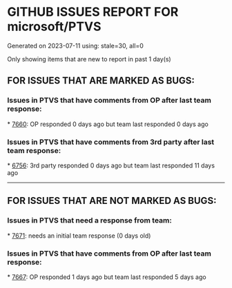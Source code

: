 
# GITHUB ISSUES REPORT FOR microsoft/PTVS


Generated on 2023-07-11 using: stale=30, all=0


Only showing items that are new to report in past 1 day(s)


## FOR ISSUES THAT ARE MARKED AS BUGS:


### Issues in PTVS that have comments from OP after last team response:


\* [7660](https://github.com/microsoft/PTVS/issues/7660 "An error pops up when create a project"): OP responded 0 days ago but team last responded 0 days ago

### Issues in PTVS that have comments from 3rd party after last team response:


\* [6756](https://github.com/microsoft/PTVS/issues/6756 "Cant open files in the search results when using &quot;Find All References&quot;"): 3rd party responded 0 days ago but team last responded 11 days ago

---

## FOR ISSUES THAT ARE NOT MARKED AS BUGS:


### Issues in PTVS that need a response from team:


\* [7671](https://github.com/microsoft/PTVS/issues/7671 "Errors in open files are shown inconsistently"): needs an initial team response (0 days old)

### Issues in PTVS that have comments from OP after last team response:


\* [7667](https://github.com/microsoft/PTVS/issues/7667 "VS 2019 fails to use the previously selected environment in existing projects"): OP responded 1 days ago but team last responded 5 days ago
